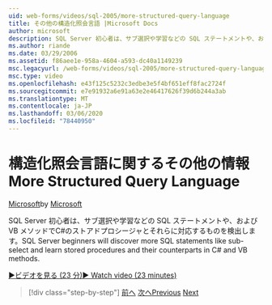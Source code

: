 ```yaml
---
uid: web-forms/videos/sql-2005/more-structured-query-language
title: その他の構造化照会言語 |Microsoft Docs
author: microsoft
description: SQL Server 初心者は、サブ選択や学習などの SQL ステートメントや、および VB メソッドでC#のストアドプロシージャとそれらに対応するものを検出します。
ms.author: riande
ms.date: 03/29/2006
ms.assetid: f86aee1e-958a-4604-a593-dc40a1149239
msc.legacyurl: /web-forms/videos/sql-2005/more-structured-query-language
msc.type: video
ms.openlocfilehash: e43f125c5232c3edbe3e5f4bf651eff8fac2724f
ms.sourcegitcommit: e7e91932a6e91a63e2e46417626f39d6b244a3ab
ms.translationtype: MT
ms.contentlocale: ja-JP
ms.lasthandoff: 03/06/2020
ms.locfileid: "78440950"
---
```

# <a name="more-structured-query-language"></a><span data-ttu-id="f8423-103">構造化照会言語に関するその他の情報</span><span class="sxs-lookup"><span data-stu-id="f8423-103">More Structured Query Language</span></span>

<span data-ttu-id="f8423-104">[Microsoft](https://github.com/microsoft)</span><span class="sxs-lookup"><span data-stu-id="f8423-104">by [Microsoft](https://github.com/microsoft)</span></span>

<span data-ttu-id="f8423-105">SQL Server 初心者は、サブ選択や学習などの SQL ステートメントや、および VB メソッドでC#のストアドプロシージャとそれらに対応するものを検出します。</span><span class="sxs-lookup"><span data-stu-id="f8423-105">SQL Server beginners will discover more SQL statements like sub-select and learn stored procedures and their counterparts in C# and VB methods.</span></span>

[<span data-ttu-id="f8423-106">&#9654;ビデオを見る (23 分)</span><span class="sxs-lookup"><span data-stu-id="f8423-106">&#9654; Watch video (23 minutes)</span></span>](https://channel9.msdn.com/Blogs/ASP-NET-Site-Videos/more-structured-query-language)

> [!div class="step-by-step"]
> <span data-ttu-id="f8423-107">[前へ](manipulating-database-data.md)
> [次へ](understanding-security-and-network-connectivity.md)</span><span class="sxs-lookup"><span data-stu-id="f8423-107">[Previous](manipulating-database-data.md)
[Next](understanding-security-and-network-connectivity.md)</span></span>
